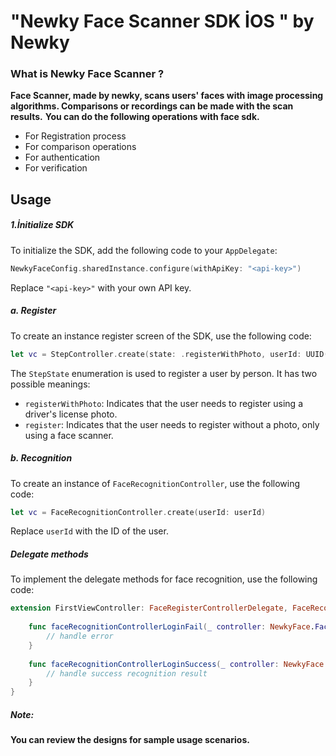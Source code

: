 # "Newky Face Scanner SDK İOS "  by **Newky**
### What is Newky Face Scanner ?
**Face Scanner, made by newky, scans users' faces with image processing algorithms. Comparisons or recordings can be made with the scan results.**
**You can do the following operations with face sdk.**
- For Registration process
- For comparison operations
- For authentication
- For verification 
 

## Usage
##### 1.İnitialize SDK
To initialize the SDK, add the following code to your `AppDelegate`:

```swift
NewkyFaceConfig.sharedInstance.configure(withApiKey: "<api-key>")
```

Replace `"<api-key>"` with your own API key.


##### a. Register
To create an instance register screen of the SDK, use the following code:

```swift
let vc = StepController.create(state: .registerWithPhoto, userId: UUID().uuidString)
```

The `StepState` enumeration is used to register a user by person. It has two possible meanings:

-   `registerWithPhoto`: Indicates that the user needs to register using a driver's license photo.
-   `register`: Indicates that the user needs to register without a photo, only using a face scanner.
##### b. Recognition

To create an instance of `FaceRecognitionController`, use the following code:

```swift
let vc = FaceRecognitionController.create(userId: userId)
```

Replace `userId` with the ID of the user.

##### Delegate methods

To implement the delegate methods for face recognition, use the following code:

```swift
extension FirstViewController: FaceRegisterControllerDelegate, FaceRecognitionControllerDelegate {
    
    func faceRecognitionControllerLoginFail(_ controller: NewkyFace.FaceRecognitionController, withErrorText errorText: String) {
        // handle error
    }
    
    func faceRecognitionControllerLoginSuccess(_ controller: NewkyFace.FaceRecognitionController) {
        // handle success recognition result
    }
}
```

##### Note:
**You can review the designs for sample usage scenarios.**
